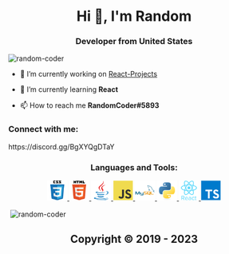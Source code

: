 <h1 align="center">Hi 👋, I'm Random</h1>
<h3 align="center">Developer from United States</h3>

<p align="left"> <img src="https://komarev.com/ghpvc/?username=random-coder&label=Profile%20views&color=0e75b6&style=flat" alt="random-coder" /> </p>

- 🔭 I’m currently working on [React-Projects](https://github.com/Coder-Random/React-Projects)

- 🌱 I’m currently learning **React**

- 📫 How to reach me **RandomCoder#5893**

<h3 align="left">Connect with me:</h3>
<p align="left">
  https://discord.gg/BgXYQgDTaY
</p>

<h3 align="center">Languages and Tools:</h3>
<p align="center"> </a> <a href="https://www.w3schools.com/css/" target="_blank" rel="noreferrer"> <img src="https://raw.githubusercontent.com/devicons/devicon/master/icons/css3/css3-original-wordmark.svg" alt="css3" width="40" height="40"/> </a> <a href="https://www.w3.org/html/" target="_blank" rel="noreferrer"> <img src="https://raw.githubusercontent.com/devicons/devicon/master/icons/html5/html5-original-wordmark.svg" alt="html5" width="40" height="40"/> </a> <a href="https://www.java.com" target="_blank" rel="noreferrer"> <img src="https://raw.githubusercontent.com/devicons/devicon/master/icons/java/java-original.svg" alt="java" width="40" height="40"/> </a> <a href="https://developer.mozilla.org/en-US/docs/Web/JavaScript" target="_blank" rel="noreferrer"> <img src="https://raw.githubusercontent.com/devicons/devicon/master/icons/javascript/javascript-original.svg" alt="javascript" width="40" height="40"/> </a> <a href="https://www.mysql.com/" target="_blank" rel="noreferrer"> <img src="https://raw.githubusercontent.com/devicons/devicon/master/icons/mysql/mysql-original-wordmark.svg" alt="mysql" width="40" height="40"/> </a> <a href="https://www.python.org" target="_blank" rel="noreferrer"> <img src="https://raw.githubusercontent.com/devicons/devicon/master/icons/python/python-original.svg" alt="python" width="40" height="40"/> </a> <a href="https://reactjs.org/" target="_blank" rel="noreferrer"> <img src="https://raw.githubusercontent.com/devicons/devicon/master/icons/react/react-original-wordmark.svg" alt="react" width="40" height="40"/> </a> <a href="https://www.typescriptlang.org/" target="_blank" rel="noreferrer"> <img src="https://raw.githubusercontent.com/devicons/devicon/master/icons/typescript/typescript-original.svg" alt="typescript" width="40" height="40"/> </a> </p>


<p>&nbsp;<img align="center" src="https://github-readme-stats.vercel.app/api?username=random-coder&show_icons=true&locale=en" alt="random-coder" /></p>

<h2 align="center"> Copyright © 2019 - 2023
